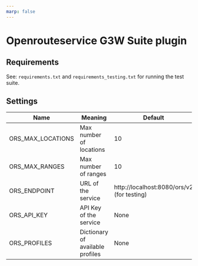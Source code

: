 ```yaml
---
marp: false
---
```


# Openrouteservice G3W Suite plugin

## Requirements

See: `requirements.txt` and `requirements_testing.txt` for running the test suite.

## Settings

| Name                       | Meaning                       | Default      |
|----------------------------|-------------------------------|--------------|
| ORS_MAX_LOCATIONS          | Max number of locations       | 10           |
| ORS_MAX_RANGES             | Max number of ranges          | 10           |
| ORS_ENDPOINT               | URL of the service            | http://localhost:8080/ors/v2 (for testing)|
| ORS_API_KEY                | API Key of the service        | None         |
| ORS_PROFILES               | Dictionary of available profiles  | None         |


